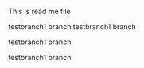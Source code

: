 This is read me file


testbranch1 branch
testbranch1 branch

testbranch1 branch

testbranch1 branch

